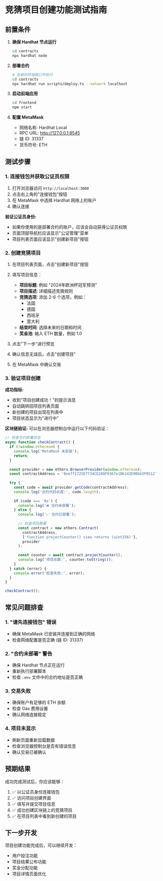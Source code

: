 # 竞猜项目创建功能测试指南

## 前置条件

1. **确保 Hardhat 节点运行**
   ```bash
   cd contracts
   npx hardhat node
   ```

2. **部署合约**
   ```bash
   # 在新的终端窗口中执行
   cd contracts
   npx hardhat run scripts/deploy.ts --network localhost
   ```

3. **启动前端应用**
   ```bash
   cd frontend
   npm start
   ```

4. **配置 MetaMask**
   - 网络名称: Hardhat Local
   - RPC URL: http://127.0.0.1:8545
   - 链 ID: 31337
   - 货币符号: ETH

## 测试步骤

### 1. 连接钱包并获取公证员权限

1. 打开浏览器访问 `http://localhost:3000`
2. 点击右上角的"连接钱包"按钮
3. 在 MetaMask 中选择 Hardhat 网络上的账户
4. 确认连接

**验证公证员身份:**
- 如果你使用的是部署合约的账户，应该会自动获得公证员权限
- 页面顶部导航栏应该显示"公证管理"菜单
- 项目列表页面应该显示"创建新项目"按钮

### 2. 创建竞猜项目

1. 在项目列表页面，点击"创建新项目"按钮
2. 填写项目信息：
   - **项目标题**: 例如 "2024年欧洲杯冠军预测"
   - **项目描述**: 详细描述竞猜规则
   - **竞猜选项**: 添加 2-6 个选项，例如：
     - 法国
     - 德国
     - 西班牙
     - 意大利
   - **结束时间**: 选择未来的日期和时间
   - **奖金池**: 输入 ETH 数量，例如 1.0

3. 点击"下一步"进行预览
4. 确认信息无误后，点击"创建项目"
5. 在 MetaMask 中确认交易

### 3. 验证项目创建

**成功指标:**
- 收到"项目创建成功！"的提示消息
- 自动跳转回项目列表页面
- 新创建的项目出现在列表中
- 项目状态显示为"进行中"

**区块链验证:**
可以在浏览器控制台中运行以下代码验证：

```javascript
// 检查合约部署状态
async function checkContract() {
  if (!window.ethereum) {
    console.log('MetaMask 未安装');
    return;
  }
  
  const provider = new ethers.BrowserProvider(window.ethereum);
  const contractAddress = '0xe7f1725E7734CE288F8367e1Bb143E90bb3F0512'; // EasyBet 合约地址
  
  try {
    const code = await provider.getCode(contractAddress);
    console.log('合约代码长度:', code.length);
    
    if (code === '0x') {
      console.log('❌ 合约未部署');
    } else {
      console.log('✅ 合约已部署');
      
      // 检查项目数量
      const contract = new ethers.Contract(
        contractAddress,
        ['function projectCounter() view returns (uint256)'],
        provider
      );
      
      const counter = await contract.projectCounter();
      console.log('项目总数:', counter.toString());
    }
  } catch (error) {
    console.error('检查失败:', error);
  }
}

checkContract();
```

## 常见问题排查

### 1. "请先连接钱包" 错误
- 确保 MetaMask 已安装并连接到正确的网络
- 检查网络配置是否正确 (链 ID: 31337)

### 2. "合约未部署" 警告
- 确保 Hardhat 节点正在运行
- 重新执行部署脚本
- 检查 `.env` 文件中的合约地址是否正确

### 3. 交易失败
- 确保账户有足够的 ETH 余额
- 检查 Gas 费用设置
- 确认网络连接稳定

### 4. 项目未显示
- 刷新页面重新加载数据
- 检查浏览器控制台是否有错误信息
- 确认交易已被确认

## 预期结果

成功完成测试后，你应该能够：

1. ✅ 以公证员身份连接钱包
2. ✅ 访问项目创建界面
3. ✅ 填写并提交项目信息
4. ✅ 成功创建区块链上的竞猜项目
5. ✅ 在项目列表中看到新创建的项目

## 下一步开发

项目创建功能完成后，可以继续开发：
- 用户投注功能
- 项目结果公布功能
- 奖金分配功能
- 项目详情页面优化